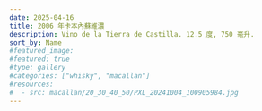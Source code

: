 ```yaml
---
date: 2025-04-16
title: 2006 年卡本內蘇維濃
description: Vino de la Tierra de Castilla. 12.5 度, 750 毫升.
sort_by: Name
#featured_image: 
#featured: true
#type: gallery
#categories: ["whisky", "macallan"]
#resources:
#  - src: macallan/20_30_40_50/PXL_20241004_100905984.jpg
---
```

